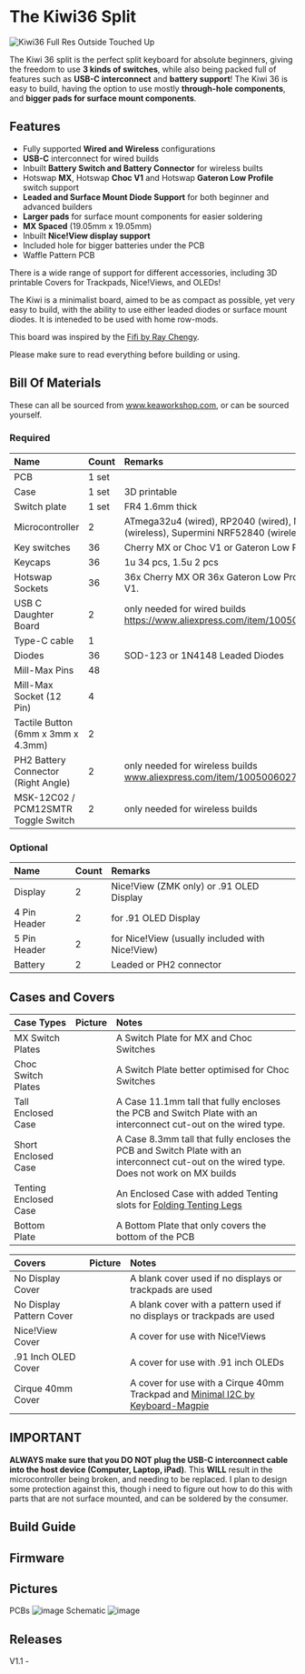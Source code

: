 # The Kiwi36 Split

![Kiwi36 Full Res Outside Touched Up](https://github.com/user-attachments/assets/b3767477-0a5a-48e6-8ac1-671d68c05dcf)

The Kiwi 36 split is the perfect split keyboard for absolute beginners, giving the freedom to use **3 kinds of switches**, while also being packed full of features such as **USB-C interconnect** and **battery support**!
The Kiwi 36 is easy to build, having the option to use mostly **through-hole components**, and **bigger pads for surface mount components**. 

## Features
- Fully supported **Wired and Wireless** configurations
- **USB-C** interconnect for wired builds
- Inbuilt **Battery Switch and Battery Connector** for wireless builts
- Hotswap **MX**, Hotswap **Choc V1** and Hotswap **Gateron Low Profile** switch support
- **Leaded and Surface Mount Diode Support** for both beginner and advanced builders
- **Larger pads** for surface mount components for easier soldering
- **MX Spaced** (19.05mm x 19.05mm)
- Inbuilt **Nice!View display support**
- Included hole for bigger batteries under the PCB
- Waffle Pattern PCB

There is a wide range of support for different accessories, including 3D printable Covers for Trackpads, Nice!Views, and OLEDs!

The Kiwi is a minimalist board, aimed to be as compact as possible, yet very easy to build, with the ability to use either leaded diodes or surface mount diodes.
It is inteneded to be used with home row-mods.

This board was inspired by the [Fifi by Ray Chengy](https://github.com/raychengy/fifi_split_keeb).

Please make sure to read everything before building or using.

## Bill Of Materials

These can all be sourced from www.keaworkshop.com, or can be sourced yourself. 

### Required

| Name                                  | Count   | Remarks                                                                                     |
|:--------------------------------------|:--------|:--------------------------------------------------------------------------------------------|
| PCB                                   | 1 set   |                                                                                             |
| Case                                  | 1 set   | 3D printable                                                                                |
| Switch plate                          | 1 set   | FR4 1.6mm thick                                                                             |
| Microcontroller                       | 2       | ATmega32u4 (wired), RP2040 (wired), Nice!Nano V2 (wireless), Supermini NRF52840 (wireless)  |
| Key switches                          | 36      | Cherry MX or Choc V1 or Gateron Low Profile                                                 |
| Keycaps                               | 36      | 1u 34 pcs, 1.5u 2 pcs                                                                       |
| Hotswap Sockets                       | 36      | 36x Cherry MX OR 36x Gateron Low Profile, and 36x Choc V1.                                  |
| USB C Daughter Board                  | 2       | only needed for wired builds https://www.aliexpress.com/item/1005005187678366.html          |
| Type-C cable                          | 1       |                                                                                             |
| Diodes                                | 36      | SOD-123 or 1N4148 Leaded Diodes                                                             |
| Mill-Max Pins                         | 48      |                                                                                             |
| Mill-Max Socket (12 Pin)              | 4       |                                                                                             |
| Tactile Button (6mm x 3mm x 4.3mm)    | 2       |                                                                                             |
| PH2 Battery Connector (Right Angle)   | 2       |  only needed for wireless builds www.aliexpress.com/item/1005006027334406.html              |
| MSK-12C02 / PCM12SMTR Toggle Switch   | 2       |  only needed for wireless builds                                                            |

### Optional

| Name                          | Count   | Remarks                                                               |
|:------------------------------|:--------|:----------------------------------------------------------------------|
| Display                       | 2       | Nice!View (ZMK only) or .91 OLED Display                              |
| 4 Pin Header                  | 2       | for .91 OLED Display                                                  |
| 5 Pin Header                  | 2       | for Nice!View (usually included with Nice!View)                       |
| Battery                       | 2       | Leaded or PH2 connector                                               |

## Cases and Covers

| Case Types                   | Picture | Notes                                                                                                                                             |
|:-----------------------------|:--------|:--------------------------------------------------------------------------------------------------------------------------------------------------|
| MX Switch Plates             |         | A Switch Plate for MX and Choc Switches                                                                                                           |
| Choc Switch Plates           |         | A Switch Plate better optimised for Choc Switches                                                                                                 |
| Tall  Enclosed Case          |         | A Case 11.1mm tall that fully encloses the PCB and Switch Plate with an interconnect cut-out on the wired type.                                   |
| Short Enclosed Case          |         | A Case 8.3mm tall that fully encloses the PCB and Switch Plate with an interconnect cut-out on the wired type. Does not work on MX builds         |
| Tenting Enclosed Case        |         | An Enclosed Case with added Tenting slots for [Folding Tenting Legs](https://www.keaworkshop.com/category/components/product/case-tenting-legs)   |
| Bottom Plate                 |         | A Bottom Plate that only covers the bottom of the PCB                                                                                             |

| Covers                       | Picture | Notes                                                                                                                                        |
|:-----------------------------|:--------|:---------------------------------------------------------------------------------------------------------------------------------------------|
| No Display Cover             |         | A blank cover used if no displays or trackpads are used                                                                                      |
| No Display Pattern Cover     |         | A blank cover with a pattern used if no displays or trackpads are used                                                                       |
| Nice!View Cover              |         | A cover for use with Nice!Views                                                                                                              |
| .91 Inch OLED Cover          |         | A cover for use with .91 inch OLEDs                                                                                                          |
| Cirque 40mm Cover            |         | A cover for use with a Cirque 40mm Trackpad and [Minimal I2C by Keyboard-Magpie](https://github.com/keyboard-magpie/minimal-fpc-i2c-pcb)     |


## IMPORTANT

**ALWAYS make sure that you DO NOT plug the USB-C interconnect cable into the host device (Computer, Laptop, iPad)**. This **WILL** result in the microcontroller being broken, and needing to be replaced.
I plan to design some protection against this, though i need to figure out how to do this with parts that are not surface mounted, and can be soldered by the consumer.

## Build Guide

## Firmware

## Pictures

PCBs
![image](https://github.com/user-attachments/assets/42b4ee55-afd8-48ba-817e-26e9f39e5572)
Schematic
![image](https://github.com/user-attachments/assets/f8483d3e-f5d2-4615-abce-0e77aa9b9c7d)

## Releases

V1.1 - 
